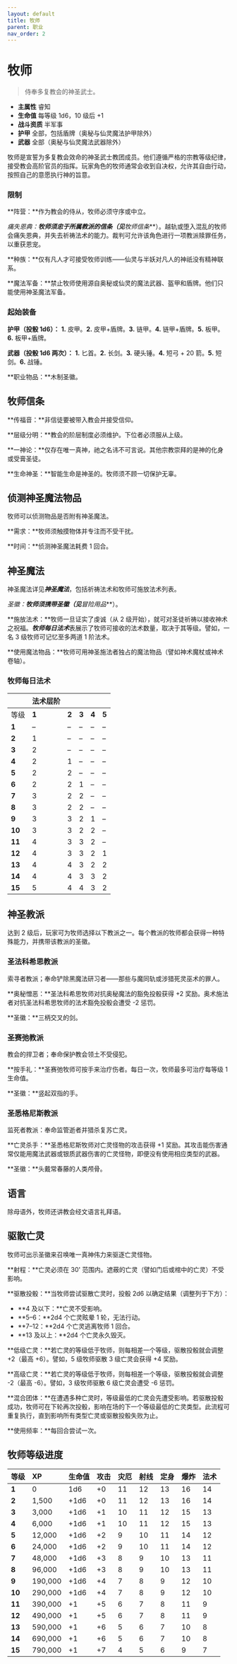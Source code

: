 ```yaml
---
layout: default
title: 牧师
parent: 职业
nav_order: 2
---
```


# 牧师

> 侍奉多复教会的神圣武士。

- **主属性**	睿知
- **生命值**	每等级 1d6，10 级后 +1
- **战斗资质**	半军事
- **护甲**	全部，包括盾牌（奥秘与仙灵魔法护甲除外）
- **武器**	全部（奥秘与仙灵魔法武器除外）

牧师是宣誓为多复教会效命的神圣武士教团成员。他们遵循严格的宗教等级纪律，接受教会高阶官员的指挥。玩家角色的牧师通常会收到自决权，允许其自由行动，按照自己的意愿执行神的旨意。

### 限制

**阵营：**作为教会的侍从，牧师必须守序或中立。

**痛失恩典：**牧师须忠于所属教派的信条（见***牧师信条***）。越轨或堕入混乱的牧师会痛失恩典，并失去祈祷法术的能力。裁判可允许该角色进行一项教派赎罪任务，以重获恩宠。

**种族：**仅有凡人才可接受牧师训练——仙灵与半妖对凡人的神祇没有精神联系。

**魔法军备：**禁止牧师使用源自奥秘或仙灵的魔法武器、盔甲和盾牌。他们只能使用神圣魔法军备。

### 起始装备

**护甲（投骰 1d6）：** **1.** 皮甲。**2.** 皮甲+盾牌。**3.** 链甲。**4.** 链甲+盾牌。**5.** 板甲。**6.** 板甲+盾牌。

**武器（投骰 1d6 两次）：** **1.** 匕首。**2.** 长剑。**3.** 硬头锤。**4.** 短弓 + 20 箭。**5.** 短剑。**6.** 战锤。

**职业物品：**木制圣徽。

## 牧师信条

**传福音：**非信徒要被带入教会并接受信仰。

**层级分明：**教会的阶层制度必须维护。下位者必须服从上级。

**一神论：**仅存在唯一真神，祂之名讳不可言说。其他宗教崇拜的是神的化身或受膏圣徒。

**生命神圣：**智能生命是神圣的。牧师须不顾一切保护无辜。

## 侦测神圣魔法物品

牧师可以侦测物品是否附有神圣魔法。

**需求：**牧师须触摸物体并专注而不受干扰。

**时间：**侦测神圣魔法耗费 1 回合。

## 神圣魔法

神圣魔法详见***神圣魔法***，包括祈祷法术和牧师可施放法术列表。

**圣徽：**牧师须携带圣徽（见***冒险用品***）。

**施放法术：**牧师一旦证实了虔诚（从 2 级开始），就可对圣徒祈祷以接收神术之祝福。***牧师每日法术***表展示了牧师可接收的法术数量，取决于其等级。譬如，一名 3 级牧师可记忆至多两道 1 阶法术。

**使用魔法物品：**牧师可用神圣施法者独占的魔法物品（譬如神术魔杖或神术卷轴）。

### 牧师每日法术

|       | **法术层阶** |      |      |      |      |
| :---- | :--------- | :--- | :--- | :--- | :--- |
| 等级 | **1** | **2** | **3** | **4** | **5** |
| **1** | – | – | – | – | – |
| **2** | 1 | – | – | – | – |
| **3** | 2 | – | – | – | – |
| **4** | 2 | 1 | – | – | – |
| **5** | 2 | 2 | – | – | – |
| **6** | 2 | 2 | 1 | – | – |
| **7** | 3 | 2 | 2 | – | – |
| **8** | 3 | 2 | 2 | – | – |
| **9** | 3 | 3 | 2 | 1 | – |
| **10** | 3 | 3 | 2 | 2 | – |
| **11** | 4 | 3 | 3 | 2 | – |
| **12** | 4 | 3 | 3 | 2 | 1 |
| **13** | 4 | 4 | 3 | 2 | 2 |
| **14** | 4 | 4 | 3 | 3 | 2 |
| **15** | 5 | 4 | 4 | 3 | 2 |

## 神圣教派

达到 2 级后，玩家可为牧师选择以下教派之一。每个教派的牧师都会获得一种特殊能力，并携带该教派的圣徽。

### 圣法科希思教派

索寻者教派；奉命铲除黑魔法研习者——那些与魔同轨或涉猎死灵巫术的罪人。

**奥秘憎恶：**圣法科希思牧师对抗奥秘魔法的豁免投骰获得 +2 奖励。奥术施法者对抗圣法科希思牧师的法术豁免投骰会遭受 -2 惩罚。

**圣徽：**三柄交叉的剑。

### 圣赛弛教派

教会的捍卫者；奉命保护教会领土不受侵犯。

**按手礼：**圣赛弛牧师可按手来治疗伤者。每日一次，牧师最多可治疗每等级 1 生命值。

**圣徽：**竖起双指的手。

### 圣悉格尼斯教派

监死者教派：奉命监管逝者并猎杀复苏亡灵。

**亡灵杀手：**圣悉格尼斯牧师对亡灵怪物的攻击获得 +1 奖励。其攻击能伤害通常仅能用魔法武器或银质武器伤害的亡灵怪物，即便没有使用相应类型的武器。

**圣徽：**头戴常春藤的人类颅骨。

## 语言

除母语外，牧师还讲教会经文语言礼拜语。

## 驱散亡灵

牧师可出示圣徽来召唤唯一真神伟力来驱逐亡灵怪物。

**射程：**亡灵必须在 30' 范围内。遮蔽的亡灵（譬如门后或棺中的亡灵）不受影响。

**驱散投骰：**当牧师尝试驱散亡灵时，投骰 2d6 以确定结果（调整列于下方）：

- **4 及以下：**亡灵不受影响。
- **5–6：**2d4 个亡灵眩晕 1 轮，无法行动。
- **7–12：**2d4 个亡灵逃离牧师 1 回合。
- **13 及以上：**2d4 个亡灵永久毁灭。

**低级亡灵：**若亡灵的等级低于牧师，则每相差一个等级，驱散投骰就会调整 +2（最高 +6）。譬如，5 级牧师驱散 3 级亡灵会获得 +4 奖励。

**高级亡灵：**若亡灵的等级低于牧师，则每相差一个等级，驱散投骰就会调整 -2（最高 -6）。譬如，3 级牧师驱散 6 级亡灵会遭受 -6 惩罚。

**混合团体：**在遭遇多种亡灵时，等级最低的亡灵会先遭受影响。若驱散投骰成功，牧师可在下轮再次投骰，影响在场的下一个等级最低的亡灵类型。此流程可重复执行，直到影响所有类型亡灵或驱散投骰失败为止。

**使用频率：**每回合尝试一次。

## 牧师等级进度

| **等级** | **XP** | **生命值** | **攻击** | **灾厄** | **射线** | **定身** | **爆炸** | **法术** |
| :----- | :------ | :--------- | :----- | :--- | :--- | :--- | :---- | :---- |
| **1** | 0 | 1d6 | +0 | 11 | 12 | 13 | 16 | 14 |
| **2** | 1,500 | +1d6 | +0 | 11 | 12 | 13 | 16 | 14 |
| **3** | 3,000 | +1d6 | +1 | 10 | 11 | 12 | 15 | 13 |
| **4** | 6,000 | +1d6 | +1 | 10 | 11 | 12 | 15 | 13 |
| **5** | 12,000 | +1d6 | +2 | 9 | 10 | 11 | 14 | 12 |
| **6** | 24,000 | +1d6 | +2 | 9 | 10 | 11 | 14 | 12 |
| **7** | 48,000 | +1d6 | +3 | 8 | 9 | 10 | 13 | 11 |
| **8** | 96,000 | +1d6 | +3 | 8 | 9 | 10 | 13 | 11 |
| **9** | 190,000 | +1d6 | +4 | 7 | 8 | 9 | 12 | 10 |
| **10** | 290,000 | +1d6 | +4 | 7 | 8 | 9 | 12 | 10 |
| **11** | 390,000 | +1 | +5 | 6 | 7 | 8 | 11 | 9 |
| **12** | 490,000 | +1 | +5 | 6 | 7 | 8 | 11 | 9 |
| **13** | 590,000 | +1 | +6 | 5 | 6 | 7 | 10 | 8 |
| **14** | 690,000 | +1 | +6 | 5 | 6 | 7 | 10 | 8 |
| **15** | 790,000 | +1 | +7 | 4 | 5 | 6 | 9 | 7 |
